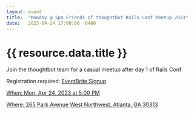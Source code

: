 ```yaml
---
layout: event
title:  "Monday @ 5pm Friends of thoughtbot Rails Conf Meetup 2023"
date:   2023-04-24 17:00:00 -0400
---
```


# {{ resource.data.title }}
Join the thoughtbot team for a casual meetup after day 1 of Rails Conf

Registration required: <a href="https://www.eventbrite.com/e/friends-of-thoughtbot-rails-conf-meetup-2023-tickets-616491561857">EventBrite Signup

When: Mon, Apr 24, 2023 at 5:00 PM

Where: 265 Park Avenue West Northwest, Atlanta, GA 30313


